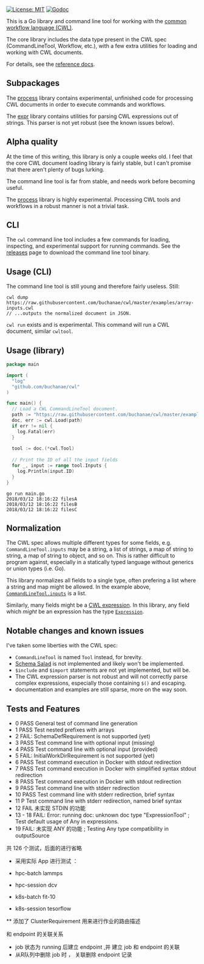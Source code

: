 [![License: MIT](https://img.shields.io/badge/License-MIT-yellow.svg)](https://opensource.org/licenses/MIT)
[![Godoc](https://img.shields.io/badge/godoc-ref-blue.svg)](http://godoc.org/github.com/buchanae/cwl)

This is a Go library and command line tool for working with the [common workflow language (CWL)](http://commonwl.org). 

The core library includes the data type
present in the CWL spec (CommandLineTool, Workflow, etc.), with a few extra utilities for loading and working with CWL documents. 

For details, see the [reference docs](https://godoc.org/github.com/buchanae/cwl).

## Subpackages

The [process](./process) library contains experimental, unfinished code for processing CWL documents in order to execute commands and workflows.

The [expr](./expr) library contains utilities for parsing CWL expressions out of strings. This parser is not yet robust (see the known issues below).

## Alpha quality

At the time of this writing, this library is only a couple weeks old. I feel that the core CWL document loading library is fairly stable, but I can't promise that there aren't plenty of bugs lurking. 

The command line tool is far from stable, and needs work before becoming useful.

The [process](./process) library is highly experimental. Processing CWL tools and workflows in a robust manner is not a trivial task.

## CLI

The `cwl` command line tool includes a few commands for loading, inspecting, and experimental support for running commands. See the [releases](https://github.com/buchanae/cwl/releases) page to download the command line tool binary.

## Usage (CLI)

The command line tool is still young and therefore fairly useless. Still:
```
cwl dump https://raw.githubusercontent.com/buchanae/cwl/master/examples/array-inputs.cwl
// ...outputs the normalized document in JSON.
```

`cwl run` exists and is experimental. This command will run a CWL document, similar `cwltool`.

## Usage (library)

```go
package main

import (
  "log"
  "github.com/buchanae/cwl"
)

func main() {
  // Load a CWL CommandLineTool document.
  path := "https://raw.githubusercontent.com/buchanae/cwl/master/examples/array-inputs.cwl"
  doc, err := cwl.Load(path)
  if err != nil {
    log.Fatal(err)
  }
  
  tool := doc.(*cwl.Tool)
  
  // Print the ID of all the input fields
  for _, input := range tool.Inputs {
    log.Println(input.ID)
  }
}
```

```
go run main.go
2018/03/12 18:16:22 filesA
2018/03/12 18:16:22 filesB
2018/03/12 18:16:22 filesC
```

## Normalization

The CWL spec allows multiple different types for some fields, e.g. `CommandLineTool.inputs` may be a string, a list of strings, a map of string to string, a map of string to object, and so on. This is rather difficult to program against, especially in a statically typed language without generics or union types (i.e. Go).

This library normalizes all fields to a single type, often prefering a list where a string and map might be allowed. In the example above, [`CommandLineTool.inputs`](https://godoc.org/github.com/buchanae/cwl#Tool) is a list.

Similarly, many fields might be a [CWL expression](http://www.commonwl.org/v1.0/CommandLineTool.html#Expressions). In this library, any field which *might* be an expression has the type [`Expression`](https://godoc.org/github.com/buchanae/cwl#Expression).

## Notable changes and known issues

I've taken some liberties with the CWL spec:

- `CommandLineTool` is named `Tool` instead, for brevity.
- [Schema Salad](http://www.commonwl.org/v1.0/SchemaSalad.html) is not implemented and likely won't be implemented.
- `$include` and `$import` statements are not yet implemented, but will be.
- The CWL expression parser is not robust and will not correctly parse complex expressions, especially those containing `$()` and escaping.
- documentation and examples are still sparse, more on the way soon.

## Tests and Features 

* 0 PASS  General test of command line generation
* 1 PASS Test nested prefixes with arrays
* 2 FAIL: SchemaDefRequirement is not supported (yet)
* 3 PASS  Test command line with optional input (missing)
* 4 PASS  Test command line with optional input (provided)
* 5 FAIL: InitialWorkDirRequirement is not supported (yet)
* 6 PASS Test command execution in Docker with stdout redirection
* 7 PASS  Test command execution in Docker with simplified syntax stdout redirection
* 8 PASS  Test command execution in Docker with stdout redirection
* 9 PASS Test command line with stderr redirection
* 10 PASS  Test command line with stderr redirection, brief syntax
* 11 P Test command line with stderr redirection, named brief syntax
* 12 FAIL 未实现 STDIN 的功能
* 13 - 18 FAIL: Error: running doc: unknown doc type "ExpressionTool" ; Test default usage of Any in expressions.
* 19 FAIL: 未实现 ANY 的功能 ;   Testing Any type compatibility in outputSource

共 126 个测试，后面的进行省略

* 采用实际 App 进行测试 ：

* hpc-batch lammps
* hpc-session dcv
* k8s-batch fit-10
* k8s-session tesorflow

** 添加了 ClusterRequirement 用来进行作业的路由描述

和 endpoint 的关联关系

* job 状态为 running 后建立 endpoint ,并 建立 job 和 endpoint 的关联
* 从R队列中删除 job 时 ， 关联删除 endpoint 记录

